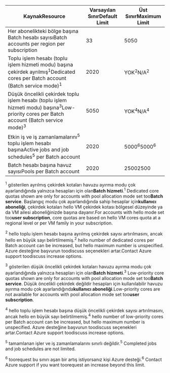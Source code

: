 | <span data-ttu-id="51be5-101">**Kaynak**</span><span class="sxs-lookup"><span data-stu-id="51be5-101">**Resource**</span></span> | <span data-ttu-id="51be5-102">**Varsayılan Sınır**</span><span class="sxs-lookup"><span data-stu-id="51be5-102">**Default Limit**</span></span> | <span data-ttu-id="51be5-103">**Üst Sınır**</span><span class="sxs-lookup"><span data-stu-id="51be5-103">**Maximum Limit**</span></span> |
| --- | --- | --- |
| <span data-ttu-id="51be5-104">Her abonelikteki bölge başına Batch hesabı sayısı</span><span class="sxs-lookup"><span data-stu-id="51be5-104">Batch accounts per region per subscription</span></span> | <span data-ttu-id="51be5-105">3</span><span class="sxs-lookup"><span data-stu-id="51be5-105">3</span></span> |<span data-ttu-id="51be5-106">50</span><span class="sxs-lookup"><span data-stu-id="51be5-106">50</span></span> |
| <span data-ttu-id="51be5-107">Toplu işlem hesabı (toplu işlem hizmeti modu) başına çekirdek ayrılmış<sup>1</sup></span><span class="sxs-lookup"><span data-stu-id="51be5-107">Dedicated cores per Batch account (Batch service mode)<sup>1</sup></span></span> | <span data-ttu-id="51be5-108">20</span><span class="sxs-lookup"><span data-stu-id="51be5-108">20</span></span> | <span data-ttu-id="51be5-109">YOK<sup>2</sup></span><span class="sxs-lookup"><span data-stu-id="51be5-109">N/A<sup>2</sup></span></span> |
| <span data-ttu-id="51be5-110">Düşük öncelikli çekirdek toplu işlem hesabı (toplu işlem hizmeti modu) başına<sup>3</sup></span><span class="sxs-lookup"><span data-stu-id="51be5-110">Low-priority cores per Batch account (Batch service mode)<sup>3</sup></span></span> | <span data-ttu-id="51be5-111">50</span><span class="sxs-lookup"><span data-stu-id="51be5-111">50</span></span> | <span data-ttu-id="51be5-112">YOK<sup>4</sup></span><span class="sxs-lookup"><span data-stu-id="51be5-112">N/A<sup>4</sup></span></span> |
| <span data-ttu-id="51be5-113">Etkin iş ve iş zamanlamalarını<sup>5</sup> toplu işlem hesabı başına</span><span class="sxs-lookup"><span data-stu-id="51be5-113">Active jobs and job schedules<sup>5</sup> per Batch account</span></span> | <span data-ttu-id="51be5-114">20</span><span class="sxs-lookup"><span data-stu-id="51be5-114">20</span></span> | <span data-ttu-id="51be5-115">5000<sup>6</sup></span><span class="sxs-lookup"><span data-stu-id="51be5-115">5000<sup>6</sup></span></span> |
| <span data-ttu-id="51be5-116">Batch hesabı başına havuz sayısı</span><span class="sxs-lookup"><span data-stu-id="51be5-116">Pools per Batch account</span></span> | <span data-ttu-id="51be5-117">20</span><span class="sxs-lookup"><span data-stu-id="51be5-117">20</span></span> | <span data-ttu-id="51be5-118">2500</span><span class="sxs-lookup"><span data-stu-id="51be5-118">2500</span></span> |

<span data-ttu-id="51be5-119"><sup>1</sup> gösterilen ayrılmış çekirdek kotaları havuzu ayırma modu çok ayarlandığında yalnızca hesapları için olan**Batch hizmeti**.</span><span class="sxs-lookup"><span data-stu-id="51be5-119"><sup>1</sup> Dedicated core quotas shown are only for accounts with pool allocation mode set too**Batch service**.</span></span> <span data-ttu-id="51be5-120">Başlangıç modu çok ayarlandığında sahip hesaplar için**kullanıcı aboneliği**, çekirdek kotaları hello VM çekirdek kotası bölgesel düzeyinde ya da VM ailesi aboneliğinizde başına dayanır.</span><span class="sxs-lookup"><span data-stu-id="51be5-120">For accounts with hello mode set too**user subscription**, core quotas are based on hello VM cores quota at a regional level or per VM family in your subscription.</span></span>

<span data-ttu-id="51be5-121"><sup>2</sup> hello toplu işlem hesabı başına ayrılmış çekirdek sayısı artırılmasını, ancak hello en büyük sayı belirtilmemiş.</span><span class="sxs-lookup"><span data-stu-id="51be5-121"><sup>2</sup> hello number of dedicated cores per Batch account can be increased, but hello maximum number is unspecified.</span></span> <span data-ttu-id="51be5-122">Azure desteğine başvurun toodiscuss seçenekleri artar.</span><span class="sxs-lookup"><span data-stu-id="51be5-122">Contact Azure support toodiscuss increase options.</span></span>

<span data-ttu-id="51be5-123"><sup>3</sup> gösterilen düşük öncelikli çekirdek kotaları havuzu ayırma modu çok ayarlandığında yalnızca hesapları için olan**Batch hizmeti**.</span><span class="sxs-lookup"><span data-stu-id="51be5-123"><sup>3</sup> Low-priority core quotas shown are only for accounts with pool allocation mode set too**Batch service**.</span></span> <span data-ttu-id="51be5-124">Düşük öncelikli çekirdek değildir hesapları için kullanılabilir havuzu ayırma modu çok ayarlandığında**kullanıcı aboneliği**.</span><span class="sxs-lookup"><span data-stu-id="51be5-124">Low-priority cores are not available for accounts with pool allocation mode set too**user subscription**.</span></span>

<span data-ttu-id="51be5-125"><sup>4</sup> hello toplu işlem hesabı başına düşük öncelikli çekirdek sayısı artırılmasını, ancak hello en büyük sayı belirtilmemiş.</span><span class="sxs-lookup"><span data-stu-id="51be5-125"><sup>4</sup> hello number of low-priority cores per Batch account can be increased, but hello maximum number is unspecified.</span></span> <span data-ttu-id="51be5-126">Azure desteğine başvurun toodiscuss seçenekleri artar.</span><span class="sxs-lookup"><span data-stu-id="51be5-126">Contact Azure support toodiscuss increase options.</span></span>

<span data-ttu-id="51be5-127"><sup>5</sup> tamamlanan işler ve iş zamanlamalarını sınırlı değildir.</span><span class="sxs-lookup"><span data-stu-id="51be5-127"><sup>5</sup> Completed jobs and job schedules are not limited.</span></span>

<span data-ttu-id="51be5-128"><sup>6</sup> toorequest bu sınırı aşan bir artış istiyorsanız kişi Azure desteği.</span><span class="sxs-lookup"><span data-stu-id="51be5-128"><sup>6</sup> Contact Azure support if you want toorequest an increase beyond this limit.</span></span>
